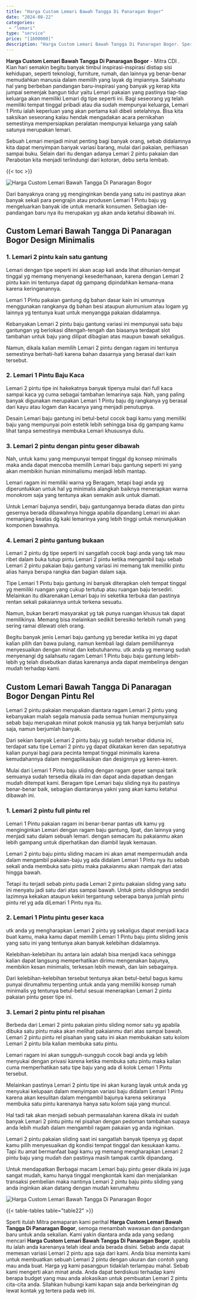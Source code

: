 ```yaml
---
title: "Harga Custom Lemari Bawah Tangga Di Panaragan Bogor"
date: "2024-08-22"
categories:
 - "lemari"
type: "service"
price: "[1600000]"
description: "Harga Custom Lemari Bawah Tangga Di Panaragan Bogor. Spereti itulah Mitra pemaparan kami perihal **Harga Custom Lemari Bawah Tangga Di Panaragan Bogor**, sem..."
---
```


**Harga Custom Lemari Bawah Tangga Di Panaragan Bogor** - Mitra CDI . Kian hari semakin begitu banyak timbul inspirasi-inspirasi distiap sisi kehidupan, seperti teknologi, furniture, rumah, dan lainnya yg benar-benar memudahkan manusia dalam memilih yang layak dg impiannya. Salahsatu hal yang berbeban pandangan baru-inspirasi yang banyak yg kerap kita jumpai semenjak bangun tidur yaitu Lemari pakaian yang pastinya tiap-tiap keluarga akan memiliki Lemari dg tipe seperti ini. Bagi seseorang yg telah memiliki tempat tinggal pribadi atau dia sudah mempunyai keluarga, Lemari 1 Pintu ialah keperluan yang akan pertama kali dibeli setelahnya. Bisa kita saksikan seseorang kalau hendak mengadakan acara pernikahan semestinya mempersiapkan peralatan mempunyai keluarga yang salah satunya merupakan lemari.

Sebuah Lemari menjadi minat penting bagi banyak orang, sebab didalamnya kita dapat menyimpan banyak variasi barang, mulai dari pakaian, perhiasan sampai buku. Selain dari itu dengan adanya Lemari 2 pintu pakaian dan Perabotan kita menjadi terlindungi dari kotoran, debu serta lembab.

{{< toc >}}

![Harga Custom Lemari Bawah Tangga Di Panaragan Bogor](/images/mebel/dipan-anak-007.jpg)

Dari banyaknya orang yg menginginkan benda yang satu ini pastinya akan banyak sekali para pengrajin atau produsen Lemari 1 Pintu baju yg mengeluarkan banyak ide untuk menarik konsumen. Sebagian ide-pandangan baru nya itu merupakan yg akan anda ketahui dibawah ini.

## Custom Lemari Bawah Tangga Di Panaragan Bogor Design Minimalis

### 1\. Lemari 2 pintu kain satu gantung

Lemari dengan tipe seperti ini akan acap kali anda lihat dihunian-tempat tinggal yg memang menyenangi kesederhanaan, karena dengan Lemari 2 pintu kain ini tentunya dapat dg gampang dipindahkan kemana-mana karena keringanannya.

Lemari 1 Pintu pakaian gantung dg bahan dasar kain ini umumnya menggunakan rangkanya dg bahan besi ataupun alumunium atau logam yg lainnya yg tentunya kuat untuk menyangga pakaian didalamnya.

Kebanyakan Lemari 2 pintu baju gantung variasi ini mempunyai satu baju gantungan yg berlokasi ditengah-tengah dan biasanya terdapat slot tambahan untuk baju yang dilipat dibagian atas maupun bawah sekaligus.

Namun, dikala kalian memilih Lemari 2 pintu dengan ragam ini tentunya semestinya berhati-hati karena bahan dasarnya yang berasal dari kain tersebut.

### 2\. Lemari 1 Pintu Baju Kaca

Lemari 2 pintu tipe ini hakekatnya banyak tipenya mulai dari full kaca sampai kaca yg cuma sebagai tambahan lemarinya saja. Nah, yang paling banyak digunakan merupakan Lemari 1 Pintu baju dg rangkanya yg berasal dari kayu atau logam dan kacanya yang menjadi penutupnya.

Desain Lemari baju gantung ini betul-betul cocok bagi kamu yang memiliki baju yang mempunyai poin estetik lebih sehingga bisa dg gampang kamu lihat tanpa semestinya membuka Lemari khususnya dulu.

### 3\. Lemari 2 pintu dengan pintu geser dibawah

Nah, untuk kamu yang mempunyai tempat tinggal dg konsep minimalis maka anda dapat mencoba memilih Lemari baju gantung seperti ini yang akan membikin hunian minimalismu menjadi lebih mantap.

Lemari ragam ini memiliki warna yg Beragam, tetapi bagi anda yg diperuntukkan untuk hal yg minimalis alangkah baiknya menerapkan warna monokrom saja yang tentunya akan semakin asik untuk diamati.

Untuk Lemari bajunya sendiri, baju gantungannya berada diatas dan pintu gesernya berada dibawahnya hingga apabila dipandang Lemari ini akan memanjang keatas dg kaki lemarinya yang lebih tinggi untuk menunjukkan komponen bawahnya.

### 4\. Lemari 2 pintu gantung bukaan

Lemari 2 pintu dg tipe seperti ini sangatlah cocok bagi anda yang tak mau ribet dalam buka tutup pintu Lemari 2 pintu ketika mengambil baju sebab Lemari 2 pintu pakaian baju gantung variasi ini memang tak memiliki pintu alias hanya berupa rangka dan bagian dalam saja.

Tipe Lemari 1 Pintu baju gantung ini banyak diterapkan oleh tempat tinggal yg memiliki ruangan yang cukup tertutup atau ruangan baju tersediri. Melainkan itu dikarenakan Lemari baju ini seketika terbuka dan pastinya rentan sekali pakaiannya untuk terkena sesuatu.

Namun, bukan berarti masyarakat yg tak punya ruangan khusus tak dapat memilikinya. Memang bisa melainkan sedikit beresiko terlebih rumah yang sering ramai dilewati oleh orang.

Begitu banyak jenis Lemari baju gantung yg beredar ketika ini yg dapat kalian pilih dan bawa pulang, namun kembali lagi dalam pemilihannya menyesuaikan dengan minat dan kebutuhanmu. utk anda yg memang sudah menyenangi dg salahsatu ragam Lemari 1 Pintu baju baju gantung lebih-lebih yg telah disebutkan diatas karenanya anda dapat membelinya dengan mudah terhadap kami.

## Custom Lemari Bawah Tangga Di Panaragan Bogor Dengan Pintu Rel

Lemari 2 pintu pakaian merupakan diantara ragam Lemari 2 pintu yang kebanyakan malah segala manusia pada semua hunian mempunyainya sebab baju merupakan minat pokok manusia yg tak hanya berjumlah satu saja, namun berjumlah banyak.

Dari sekian banyak Lemari 2 pintu baju yg sudah tersebar didunia ini, terdapat satu tipe Lemari 2 pintu yg dapat dikatakan keren dan sepatutnya kalian punyai bagi para pecinta tempat tinggal minimalis karena kemudahannya dalam mengaplikasikan dan designnya yg keren-keren.

Mulai dari Lemari 1 Pintu baju sliding dengan ragam geser sampai tarik semuanya sudah tersedia dikala ini dan dapat anda dapatkan dengan mudah ditempat kami. Beragam tipe Lemari baju sliding nya itu pastinya benar-benar baik, sebagian diantaranya yakni yang akan kamu ketahui dibawah ini.

### 1\. Lemari 2 pintu full pintu rel

Lemari 1 Pintu pakaian ragam ini benar-benar pantas utk kamu yg menginginkan Lemari dengan ragam baju gantung, lipat, dan lainnya yang menjadi satu dalam sebuah lemari. dengan semacam itu pakaianmu akan lebih gampang untuk diperhatikan dan diambil layak kemauan.

Lemari 2 pintu baju pintu sliding macam ini akan amat mempermudah anda dalam mengambil pakaian-baju yg ada didalam Lemari 1 Pintu nya itu sebab sekali anda membuka satu pintu maka pakaianmu akan nampak dari atas hingga bawah.

Tetapi itu terjadi sebab pintu pada Lemari 2 pintu pakaian slidng yang satu ini menyatu jadi satu dari atas sampai bawah. Untuk pintu slidingnya sendiri lazimnya kekakan ataupun kekiri tergantung seberapa banya jumlah pintu pintu rel yg ada diLemari 1 Pintu nya itu.

### 2\. Lemari 1 Pintu pintu geser kaca

utk anda yg mengharapkan Lemari 2 pintu yg sekaligus dapat menjadi kaca buat kamu, maka kamu dapat memilih Lemari 1 Pintu baju pintu sliding jenis yang satu ini yang tentunya akan banyak kelebihan didalamnya.

Kelebihan-kelebihan itu antara lain adalah bisa menjadi kaca sehingga kalian dapat langsung memperhatikan dirimu mengenakan bajunya, membikin kesan minimalis, terkesan lebih mewah, dan lain sebagainya.

Dari kelebihan-kelebihan tersebut tentunya akan betul-betul bagus kamu punyai dirumahmu terpenting untuk anda yang memiliki konsep rumah minimalis yg tentunya betul-betul sesuai menerapkan Lemari 2 pintu pakaian pintu geser tipe ini.

### 3\. Lemari 2 pintu pintu rel pisahan

Berbeda dari Lemari 2 pintu pakaian pintu sliding nomor satu yg apabila dibuka satu pintu maka akan melihat pakaianmu dari atas sampai bawah. Lemari 2 pintu pintu rel pisahan yang satu ini akan membukakan satu kolom Lemari 2 pintu bila kalian membuka satu pintu.

Lemari ragam ini akan sungguh-sungguh cocok bagi anda yg lebih menyukai dengan privasi karena ketika membuka satu pintu maka kalian cuma memperhatikan satu tipe baju yang ada di kolok Lemari 1 Pintu tersebut.

Melainkan pastinya Lemari 2 pintu tipe ini akan kurang layak untuk anda yg menyukai kelupaan dalam menyimpan variasi baju didalam Lemari 1 Pintu karena akan kesulitan dalam mengambil bajunya karena sekiranya membuka satu pintu karenanya hanya satu kolom saja yang muncul.

Hal tadi tak akan menjadi sebuah permasalahan karena dikala ini sudah banyak Lemari 2 pintu pintu rel pisahan dengan pedoman tambahan supaya anda lebih mudah dalam mengambil ragam pakaian yg anda inginkan.

Lemari 2 pintu pakaian sliding saat ini sangatlah banyak tipenya yg dapat kamu pilih menyesuaikan dg kondisi tempat tinggal dan kesukaan kamu. Tapi itu amat bermanfaat bagi kamu yg memang mengharapkan Lemari 2 pintu baju yang mudah dan pastinya masih tampak cantik dipandang.

Untuk mendapatkan Berbagai macam Lemari baju pintu geser dikala ini juga sangat mudah, kamu hanya tinggal mengkontak kami dan menjalankan transaksi pembelian maka nantinya Lemari 2 pintu baju pintu sliding yang anda inginkan akan datang dengan mudah kerumahmu

![Harga Custom Lemari Bawah Tangga Di Panaragan Bogor](/images/mebel/lemari-buku-011.jpg)

{{< table-tables table="table22" >}}

Sperti itulah Mitra pemaparan kami perihal **Harga Custom Lemari Bawah Tangga Di Panaragan Bogor**, semoga menambah wawasan dan pandangan baru untuk anda sekalian. Kami yakin diantara anda ada yang sedang mencari **Harga Custom Lemari Bawah Tangga Di Panaragan Bogor**, apabila itu ialah anda karenanya telah ideal anda berada disini. Sebab anda dapat memesan variasi Lemari 2 pintu apa saja dari kami. Anda bisa meminta kami untuk membuatkan sebuah Lemari 2 pintu dengan ukuran dan contoh yang mau anda buat. Harga yg kami pasangpun tidaklah terlampau mahal. Sebab kami mengerti akan minat anda. Anda dapat berdiskusi terhadap kami berapa budget yang mau anda alokasikan untuk pembuatan Lemari 2 pintu cita-cita anda. Silahkan hubungi kami kapan saja anda berkeinginan dg lewat kontak yg tertera pada web ini.
